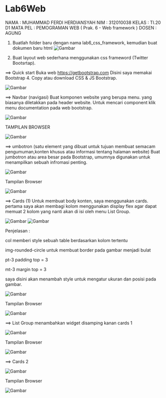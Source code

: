 # Lab6Web

NAMA    : MUHAMMAD FERDI HERDIANSYAH
NIM     : 312010038
KELAS   : TI.20 D1
MATA PEL : PEMOGRAMAN WEB ( Prak. 6 - Web framework )
DOSEN   : AGUNG

1. Buatlah folder baru dengan nama lab6_css_framework, kemudian buat dokumen baru html
![Gambar](PB1.PNG)

2. Buat layout web sederhana menggunakan css frameword (Twitter Bootsrtap).

==> Quick start Buka web https://getbootstrap.com Disini saya memakai Bootstrap 4. Copy atau download CSS & JS Bootstrap.


![Gambar](PB2.PNG)

==> Navbar (navigasi) Buat komponen website yang berupa menu. yang biasanya diletakkan pada header website. Untuk mencari component klik menu documentation pada web bootstrap.

![Gambar](PB2.1.PNG)

TAMPILAN BROWSER

![Gambar](PD5.PNG)

==> umbotron (satu element yang dibuat untuk tujuan membuat semacam pengumuman,konten khusus atau informasi tentang halaman website) Buat jumbotron atau area besar pada Bootstrap, umumnya digunakan untuk menampilkan sebuah infromasi penting.

![Gambar](PB3.PNG)

Tampilan Browser

![Gambar](PD4.PNG)

==>  Cards (1) Untuk membuat body konten, saya menggunakan cards. pertama saya akan membagi kolom menggunakan display flex agar dapat memuat 2 kolom yang nanti akan di isi oleh menu List Group.

![Gambar](PB4.PNG)
![Gambar](pb5.PNG)

Penjelasan :

col memberi style sebuah table berdasarkan kolom tertentu

img-rounded-circle untuk membuat border pada gambar menjadi bulat

pt-3 padding top = 3

mt-3 margin top = 3

saya disini akan menambah style untuk mengatur ukuran dan posisi pada gambar.

![Gambar](pb5.PNG)

Tampilan Browser

![Gambar](PD3.PNG)

==> List Group menambahkan widget disamping kanan cards 1

![Gambar](PB66.PNG)

Tampilan Browser

![Gambar](PD2.PNG)

==> Cards 2

![Gambar](PB7.PNG)

Tampilan Browser

![Gambar](PD1.PNG)
